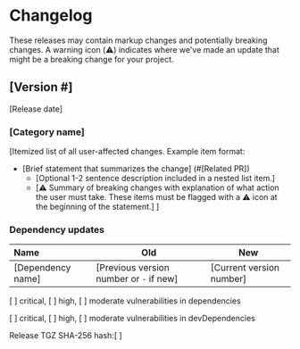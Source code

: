 # Changelog
These releases may contain markup changes and potentially breaking changes.
A warning icon (:warning:) indicates where we've made an update that might be a breaking change for your project.

## [Version #]
<!--
Every release should have an entry.
Releases should be listed in reverse chronological order, with the newest release listed first.
-->

[Release date]
<!--
Include the date the version was released.
The date should be in the following format: January 1, 2000. -->

### [Category name]
<!-- Categorize items into the following section headings.
Include only the sections that apply to this release.
Sections should be presented in alphabetical order by section heading.
If it isn't clear how to categorize an item, put it inside the `General` section.
### General
### Accessibility
### Performance
### Visual
-->

[Itemized list of all user-affected changes. Example item format:

- [Brief statement that summarizes the change] (#[Related PR])
  - [Optional 1-2 sentence description included in a nested list item.]
  - [:warning: Summary of breaking changes with explanation of what action the user must take.
    These items must be flagged with a :warning: icon at the beginning of the statement.]
]
<!--
Whenever possible, change items should:
- Include a brief description of the update that focuses on user benefit
- Use a consistent set of verbs to begin each statement
  Examples: "Fixed", "Added", "Improved", "Optimized", "Updated" at the start of the summary helps indicate change type
- Use plain language and be human-readable
- Make content scannable by keeping lines short
- Include a link to the related PR
- Be categorized under the appropriate section headings, found below
-->

### Dependency updates

| Name              | Old                                     | New                      |
| :---------------- | --------------------------------------- | ------------------------ |
| [Dependency name] | [Previous version number or `-` if new] | [Current version number] |
<!--
Share any dependency updates using the provided table structure.
If no updates, write `_No dependency updates_`
-->

[ ] critical, [ ] high, [ ] moderate vulnerabilities in dependencies
<!--
If no vulnerabilities, write `0 vulnerabilities in dependencies`
-->

[ ] critical, [ ] high, [ ] moderate vulnerabilities in devDependencies
<!--
If no vulnerabilities, write `0 vulnerabilities in devDependencies`
-->

Release TGZ SHA-256 hash:[ ]